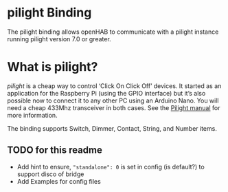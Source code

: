 # pilight Binding
The pilight binding allows openHAB to communicate with a pilight instance running pilight version 7.0 or greater.

# What is pilight?
_pilight_ is a cheap way to control ‘Click On Click Off’ devices. It started as an application for the Raspberry Pi (using the GPIO interface) but it’s also possible now to connect it to any other PC using an Arduino Nano. You will need a cheap 433Mhz transceiver in both cases. See the [Pilight manual](https://manual.pilight.org/electronics/wiring.html) for more information.

The binding supports Switch, Dimmer, Contact, String, and Number items.

## TODO for this readme
 - Add hint to ensure, `"standalone": 0` is set in config (is default?) to support disco of bridge
 - Add Examples for config files

